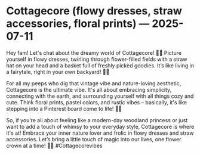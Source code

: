 # Cottagecore (flowy dresses, straw accessories, floral prints) — 2025-07-11

Hey fam! Let's chat about the dreamy world of Cottagecore! 🌿🌸 Picture yourself in flowy dresses, twirling through flower-filled fields with a straw hat on your head and a basket full of freshly picked goodies. It’s like living in a fairytale, right in your own backyard! 🌻🍃

For all my peeps who dig that vintage vibe and nature-loving aesthetic, Cottagecore is the ultimate vibe. It's all about embracing simplicity, connecting with the earth, and surrounding yourself with all things cozy and cute. Think floral prints, pastel colors, and rustic vibes – basically, it's like stepping into a Pinterest board come to life! 🌺✨

So, if you’re all about feeling like a modern-day woodland princess or just want to add a touch of whimsy to your everyday style, Cottagecore is where it's at! Embrace your inner nature lover and frolic in flowy dresses and straw accessories. Let’s bring a little touch of magic into our lives, one flower crown at a time! 🌿💫 #Cottagecorevibes